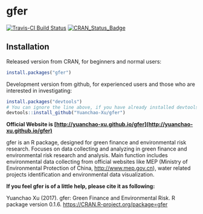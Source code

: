 # gfer
[![Travis-CI Build Status](https://travis-ci.org/Yuanchao-Xu/gfer.svg?branch=master)](https://travis-ci.org/Yuanchao-Xu/gfer)
[![CRAN_Status_Badge](http://www.r-pkg.org/badges/version/gfer)](https://cran.r-project.org/package=gfer)


## Installation

Released version from CRAN, for beginners and normal users:

```R
install.packages("gfer")
```

Development version from github, for experienced users and those who are interested in investigating:

```R
install.packages("devtools")
# You can ignore the line above, if you have already installed devtools
devtools::install_github("Yuanchao-Xu/gfer")
```

**Official Website is [http://yuanchao-xu.github.io/gfer](http://yuanchao-xu.github.io/gfer)**

gfer is an R package, designed for green finance and environmental risk research. Focuses on data collecting and analyzing in green finance and environmental 
  risk research and analysis. Main function includes environmental data collecting from 
  official websites like MEP (Ministry of Environmental Protection of China, <http://www.mep.gov.cn>), water 
  related projects identification and environmental data visualization.

**If you feel gfer is of a little help, please cite it as following:**

Yuanchao Xu (2017). gfer: Green Finance and Environmental Risk. R package version 0.1.6.
  https://CRAN.R-project.org/package=gfer




